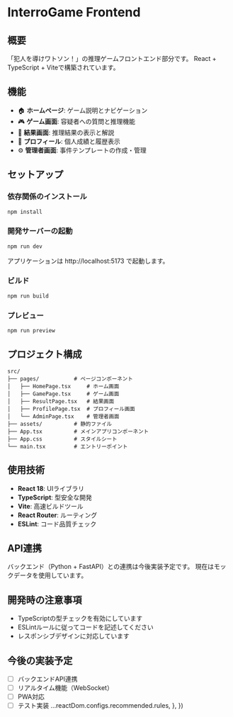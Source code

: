 # InterroGame Frontend

## 概要
「犯人を導けワトソン！」の推理ゲームフロントエンド部分です。
React + TypeScript + Viteで構築されています。

## 機能
- 🏠 **ホームページ**: ゲーム説明とナビゲーション
- 🎮 **ゲーム画面**: 容疑者への質問と推理機能
- 🎯 **結果画面**: 推理結果の表示と解説
- 👤 **プロフィール**: 個人成績と履歴表示
- ⚙️ **管理者画面**: 事件テンプレートの作成・管理

## セットアップ

### 依存関係のインストール
```bash
npm install
```

### 開発サーバーの起動
```bash
npm run dev
```
アプリケーションは http://localhost:5173 で起動します。

### ビルド
```bash
npm run build
```

### プレビュー
```bash
npm run preview
```

## プロジェクト構成

```
src/
├── pages/           # ページコンポーネント
│   ├── HomePage.tsx     # ホーム画面
│   ├── GamePage.tsx     # ゲーム画面
│   ├── ResultPage.tsx   # 結果画面
│   ├── ProfilePage.tsx  # プロフィール画面
│   └── AdminPage.tsx    # 管理者画面
├── assets/          # 静的ファイル
├── App.tsx          # メインアプリコンポーネント
├── App.css          # スタイルシート
└── main.tsx         # エントリーポイント
```

## 使用技術
- **React 18**: UIライブラリ
- **TypeScript**: 型安全な開発
- **Vite**: 高速ビルドツール
- **React Router**: ルーティング
- **ESLint**: コード品質チェック

## API連携
バックエンド（Python + FastAPI）との連携は今後実装予定です。
現在はモックデータを使用しています。

## 開発時の注意事項
- TypeScriptの型チェックを有効にしています
- ESLintルールに従ってコードを記述してください
- レスポンシブデザインに対応しています

## 今後の実装予定
- [ ] バックエンドAPI連携
- [ ] リアルタイム機能（WebSocket）
- [ ] PWA対応
- [ ] テスト実装
    ...reactDom.configs.recommended.rules,
  },
})
```
